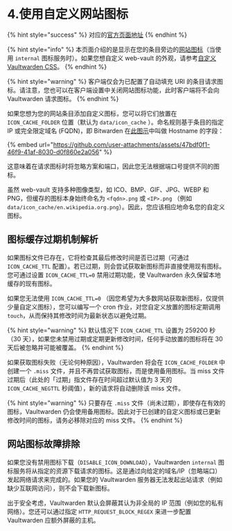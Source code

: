 # 4.使用自定义网站图标

{% hint style="success" %}
对应的[官方页面地址](https://github.com/dani-garcia/vaultwarden/wiki/Using-custom-website-icons)
{% endhint %}

{% hint style="info" %}
本页面介绍的是显示在您的条目旁边的[网站图标](https://help.ppgg.in/security/data/website-icons)（当使用 `internal` 图标服务时）。如果您想自定义 web-vault 的外观，请参考[自定义 Vaultwarden CSS](customize-vaultwarden-css.md)。
{% endhint %}

{% hint style="warning" %}
客户端仅会为已配置了自动填充 URI 的条目请求图标。请注意，您也可以在客户端设置中关闭网站图标功能，此时客户端将不会向 Vaultwarden 请求图标。
{% endhint %}

如果您想为您的网站条目添加自定义图标，您可以将它们放置在 `ICON_CACHE_FOLDER` 位置（默认为 `data/icon_cache` ）。命名规则基于条目的指定 IP 或完全限定域名 (FQDN)，即 Bitwarden 在[此图示](https://help.ppgg.in/password-manager/autofill/troubleshoot-autofill/forming-uris-for-autofill#match-detection-options)中叫做 Hostname 的字段：

{% embed url="https://github.com/user-attachments/assets/47bdf0f1-46f9-41af-8030-d0f860e2a056" %}

这意味着在请求图标时将忽略方案和端口，因此您无法根据端口号提供不同的图标。

虽然 web-vault 支持多种图像类型，如 ICO、BMP、GIF、JPG、WEBP 和 PNG，但缓存的图标本身始终命名为 `<fqdn>.png` 或 `<IP>.png` （例如 `data/icon_cache/en.wikipedia.org.png`）。因此，您应该相应地命名您的自定义图标。

## 图标缓存过期机制解析 <a href="#how-the-icon-cache-expiration-works" id="how-the-icon-cache-expiration-works"></a>

如果图标文件已存在，它将检查其最后修改时间是否已过期（可通过 `ICON_CACHE_TTL` 配置）。若已过期，则会尝试获取新图标而非直接使用现有图标。您可通过设置 `ICON_CACHE_TTL=0` 禁用过期功能，使 Vaultwarden 永久保留本地缓存的现有图标。

如果您无法使用 `ICON_CACHE_TTL=0` （因您希望为大多数网站获取新图标，仅提供少量自定义图标），您可以编写一个 cron 作业，对您自定义放置的图标定期调用 `touch`，从而保持其修改时间为最新状态以避免过期。

{% hint style="warning" %}
默认情况下 `ICON_CACHE_TTL` 设置为 259200 秒（30 天），如果您未禁用过期或定期更新修改时间，任何手动放置的图标将在 30 天后被忽略并可能被覆盖。
{% endhint %}

如果获取图标失败（无论何种原因），Vaultwarden 将会在 `ICON_CACHE_FOLDER` 中创建一个 `.miss` 文件，并且不再尝试获取图标，而是使用备用图标。当 miss 文件过期后（此处的「过期」指文件存在时间超过默认值为 3 天的 `ICON_CACHE_NEGTTL` 秒阈值），新的请求将自动删除该 miss 文件。

{% hint style="warning" %}
只要存在 `.miss` 文件（尚未过期），即使存在有效的图标，Vaultwarden 仍会使用备用图标。因此对于已创建的自定义图标或已更新修改时间的图标，请务必移除对应的 miss 文件。
{% endhint %}

## 网站图标故障排除 <a href="#website-icon-troubleshooting" id="website-icon-troubleshooting"></a>

如果您没有禁用图标下载（`DISABLE_ICON_DOWNLOAD`），Vaultwarden `internal` 图标服务将从指定的资源下载请求的图标。这是通过向给定的域名/IP（忽略端口）发起网络请求来完成的。如果您的 Vaultwarden 服务器无法发起出站请求（例如缺少互联网访问），则不会下载新图标。

出于安全考虑，Vaultwarden 默认会屏蔽其认为非全局的 IP 范围（例如您的私有网络）。您还可以通过指定 `HTTP_REQUEST_BLOCK_REGEX` 来进一步配置 Vaultwarden 应额外屏蔽的主机。
